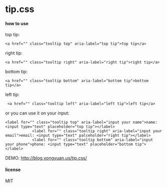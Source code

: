 # tip.css

#### how to use

top tip:

```
<a href="" class="tooltip top" aria-label="top tip">top tip</a>
```

right tip:

```
<a href="" class="tooltip right" aria-label="right tip">right tip</a>
```

bottom tip:

```
<a href="" class="tooltip bottom" aria-label="bottom tip">bottom tip</a>
```

left tip:
```
 <a href="" class="tooltip left" aria-label="left tip">left tip</a>
```

or you can use it on your input:

```
<label for="" class="tooltip top" aria-label="input your name">name: <input type="text" placeholder="top tip"></label>
            <label for="" class="tooltip right" aria-label="input your email">email: <input type="text" palceholder="right tip"></label>
            <label for="" class="tooltip bottom" aria-label="input your phone">phone: <input type="text" placeholder="bottom tip"></label>
```

DEMO: http://blog.yongyuan.us/tip.css/

#### license
MIT


